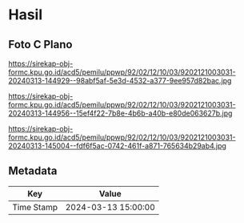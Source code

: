 # Hasil

## Foto C Plano

https://sirekap-obj-formc.kpu.go.id/acd5/pemilu/ppwp/92/02/12/10/03/9202121003031-20240313-144929--98abf5af-5e3d-4532-a377-9ee957d82bac.jpg

https://sirekap-obj-formc.kpu.go.id/acd5/pemilu/ppwp/92/02/12/10/03/9202121003031-20240313-144956--15ef4f22-7b8e-4b6b-a40b-e80de063627b.jpg

https://sirekap-obj-formc.kpu.go.id/acd5/pemilu/ppwp/92/02/12/10/03/9202121003031-20240313-145004--fdf6f5ac-0742-461f-a871-765634b29ab4.jpg


## Metadata

| Key        | Value               |
| ---------- | ------------------- |
| Time Stamp | 2024-03-13 15:00:00 |



